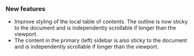 ### New features

- Improve styling of the local table of contents. The outline is now sticky to the document and is independently scrollable if longer than the viewport.
- The content in the primary (left) sidebar is also sticky to the document and is independently scrollable if longer than the viewport.
